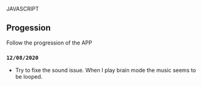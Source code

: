 JAVASCRIPT 

## Progession

Follow the progression of the APP

### `12/08/2020`

- Try to fixe the sound issue. When I play brain mode the music seems to be looped.



